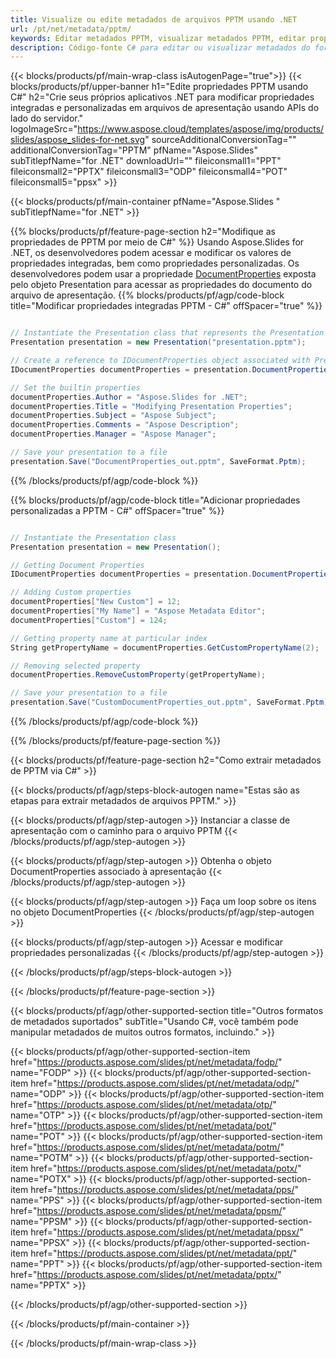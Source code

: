 ```yaml
---
title: Visualize ou edite metadados de arquivos PPTM usando .NET
url: /pt/net/metadata/pptm/
keywords: Editar metadados PPTM, visualizar metadados PPTM, editar propriedades PPTM, visualizar propriedades PPTM
description: Código-fonte C# para editar ou visualizar metadados do formato PPTM.
---
```


{{< blocks/products/pf/main-wrap-class isAutogenPage="true">}}
{{< blocks/products/pf/upper-banner h1="Edite propriedades PPTM usando C#" h2="Crie seus próprios aplicativos .NET para modificar propriedades integradas e personalizadas em arquivos de apresentação usando APIs do lado do servidor." logoImageSrc="https://www.aspose.cloud/templates/aspose/img/products/slides/aspose_slides-for-net.svg" sourceAdditionalConversionTag="" additionalConversionTag="PPTM" pfName="Aspose.Slides" subTitlepfName="for .NET" downloadUrl="" fileiconsmall1="PPT" fileiconsmall2="PPTX" fileiconsmall3="ODP" fileiconsmall4="POT" fileiconsmall5="ppsx" >}}

{{< blocks/products/pf/main-container pfName="Aspose.Slides " subTitlepfName="for .NET" >}}

{{% blocks/products/pf/feature-page-section  h2="Modifique as propriedades de PPTM por meio de C#" %}}
Usando Aspose.Slides for .NET, os desenvolvedores podem acessar e modificar os valores de propriedades integradas, bem como propriedades personalizadas. Os desenvolvedores podem usar a propriedade [DocumentProperties](https://reference.aspose.com/slides/net/aspose.slides/documentproperties/) exposta pelo objeto Presentation para acessar as propriedades do documento do arquivo de apresentação.
{{% blocks/products/pf/agp/code-block title="Modificar propriedades integradas PPTM - C#" offSpacer="true" %}}

```cs

// Instantiate the Presentation class that represents the Presentation
Presentation presentation = new Presentation("presentation.pptm");

// Create a reference to IDocumentProperties object associated with Presentation
IDocumentProperties documentProperties = presentation.DocumentProperties;

// Set the builtin properties
documentProperties.Author = "Aspose.Slides for .NET";
documentProperties.Title = "Modifying Presentation Properties";
documentProperties.Subject = "Aspose Subject";
documentProperties.Comments = "Aspose Description";
documentProperties.Manager = "Aspose Manager";

// Save your presentation to a file
presentation.Save("DocumentProperties_out.pptm", SaveFormat.Pptm);
```

{{% /blocks/products/pf/agp/code-block %}}

{{% blocks/products/pf/agp/code-block title="Adicionar propriedades personalizadas a PPTM - C#" offSpacer="true" %}}

```cs

// Instantiate the Presentation class
Presentation presentation = new Presentation();

// Getting Document Properties
IDocumentProperties documentProperties = presentation.DocumentProperties;

// Adding Custom properties
documentProperties["New Custom"] = 12;
documentProperties["My Name"] = "Aspose Metadata Editor";
documentProperties["Custom"] = 124;

// Getting property name at particular index
String getPropertyName = documentProperties.GetCustomPropertyName(2);

// Removing selected property
documentProperties.RemoveCustomProperty(getPropertyName);

// Save your presentation to a file
presentation.Save("CustomDocumentProperties_out.pptm", SaveFormat.Pptm);
```

{{% /blocks/products/pf/agp/code-block %}}

{{% /blocks/products/pf/feature-page-section %}}

{{< blocks/products/pf/feature-page-section  h2="Como extrair metadados de PPTM via C#" >}}

{{< blocks/products/pf/agp/steps-block-autogen name="Estas são as etapas para extrair metadados de arquivos PPTM." >}}

{{< blocks/products/pf/agp/step-autogen >}}
Instanciar a classe de apresentação com o caminho para o arquivo PPTM
{{< /blocks/products/pf/agp/step-autogen >}}

{{< blocks/products/pf/agp/step-autogen >}}
Obtenha o objeto DocumentProperties associado à apresentação
{{< /blocks/products/pf/agp/step-autogen >}}

{{< blocks/products/pf/agp/step-autogen >}}
Faça um loop sobre os itens no objeto DocumentProperties
{{< /blocks/products/pf/agp/step-autogen >}}

{{< blocks/products/pf/agp/step-autogen >}}
Acessar e modificar propriedades personalizadas
{{< /blocks/products/pf/agp/step-autogen >}}

{{< /blocks/products/pf/agp/steps-block-autogen >}}

{{< /blocks/products/pf/feature-page-section >}}

{{< blocks/products/pf/agp/other-supported-section title="Outros formatos de metadados suportados" subTitle="Usando C#, você também pode manipular metadados de muitos outros formatos, incluindo." >}}

{{< blocks/products/pf/agp/other-supported-section-item href="https://products.aspose.com/slides/pt/net/metadata/fodp/" name="FODP" >}}
{{< blocks/products/pf/agp/other-supported-section-item href="https://products.aspose.com/slides/pt/net/metadata/odp/" name="ODP" >}}
{{< blocks/products/pf/agp/other-supported-section-item href="https://products.aspose.com/slides/pt/net/metadata/otp/" name="OTP" >}}
{{< blocks/products/pf/agp/other-supported-section-item href="https://products.aspose.com/slides/pt/net/metadata/pot/" name="POT" >}}
{{< blocks/products/pf/agp/other-supported-section-item href="https://products.aspose.com/slides/pt/net/metadata/potm/" name="POTM" >}}
{{< blocks/products/pf/agp/other-supported-section-item href="https://products.aspose.com/slides/pt/net/metadata/potx/" name="POTX" >}}
{{< blocks/products/pf/agp/other-supported-section-item href="https://products.aspose.com/slides/pt/net/metadata/pps/" name="PPS" >}}
{{< blocks/products/pf/agp/other-supported-section-item href="https://products.aspose.com/slides/pt/net/metadata/ppsm/" name="PPSM" >}}
{{< blocks/products/pf/agp/other-supported-section-item href="https://products.aspose.com/slides/pt/net/metadata/ppsx/" name="PPSX" >}}
{{< blocks/products/pf/agp/other-supported-section-item href="https://products.aspose.com/slides/pt/net/metadata/ppt/" name="PPT" >}}
{{< blocks/products/pf/agp/other-supported-section-item href="https://products.aspose.com/slides/pt/net/metadata/pptx/" name="PPTX" >}}


{{< /blocks/products/pf/agp/other-supported-section >}}

{{< /blocks/products/pf/main-container >}}
    
{{< /blocks/products/pf/main-wrap-class >}}